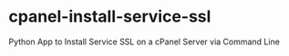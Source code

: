 cpanel-install-service-ssl
==========================

Python App to Install Service SSL on a cPanel Server via Command Line 
